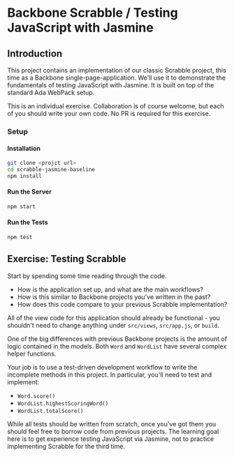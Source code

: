 # Backbone Scrabble / Testing JavaScript with Jasmine

## Introduction

This project contains an implementation of our classic Scrabble project, this time as a Backbone single-page-application. We'll use it to demonstrate the fundamentals of testing JavaScript with Jasmine. It is built on top of the standard Ada WebPack setup.

This is an individual exercise. Collaboration is of course welcome, but each of you should write your own code. No PR is required for this exercise.

### Setup

#### Installation
```sh
git clone <projct url>
cd scrabble-jasmine-baseline
npm install
```

#### Run the Server
```sh
npm start
```

#### Run the Tests
```sh
npm test
```

## Exercise: Testing Scrabble

Start by spending some time reading through the code.
- How is the application set up, and what are the main workflows?
- How is this similar to Backbone projects you've written in the past?
- How does this code compare to your previous Scrabble implementation?

All of the view code for this application should already be functional - you shouldn't need to change anything under `src/views`, `src/app.js`, or `build`.

One of the big differences with previous Backbone projects is the amount of logic contained in the models. Both `Word` and `WordList` have several complex helper functions.

Your job is to use a test-driven development workflow to write the incomplete methods in this project. In particular, you'll need to test and implement:
- `Word.score()`
- `WordList.highestScoringWord()`
- `WordList.totalScore()`

While all tests should be written from scratch, once you've got them you should feel free to borrow code from previous projects. The learning goal here is to get experience testing JavaScript via Jasmine, not to practice implementing Scrabble for the third time.
